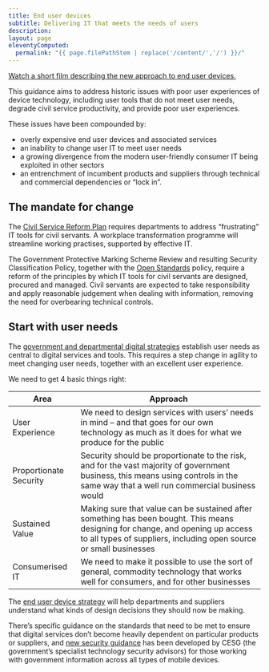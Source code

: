 ```yaml
---
title: End user devices
subtitle: Delivering IT that meets the needs of users
description:
layout: page
eleventyComputed:
  permalink: "{{ page.filePathStem | replace('/content/','/') }}/"
---
```


[Watch a short film describing the new approach to end user devices.](https://www.youtube.com/watch?v=7rnsqrraNb8)

This guidance aims to address historic issues with poor user experiences of device technology, including user tools that do not meet user needs, degrade civil service productivity, and provide poor user experiences.

These issues have been compounded by:

-   overly expensive end user devices and associated services
-   an inability to change user IT to meet user needs
-   a growing divergence from the modern user-friendly consumer IT being exploited in other sectors
-   an entrenchment of incumbent products and suppliers through technical and commercial dependencies or “lock in”.

## The mandate for change

The [Civil Service Reform Plan](https://web.archive.org/web/20151030112807/http://www.civilservice.gov.uk/wp-content/uploads/2012/06/Civil-Service-Reform-Plan-acc-final.pdf) requires departments to address “frustrating” IT tools for civil servants. A workplace transformation programme will streamline working practises, supported by effective IT.

The Government Protective Marking Scheme Review and resulting Security Classification Policy, together with the [Open Standards](/version-1/guides/open-standards-principles/) policy, require a reform of the principles by which IT tools for civil servants are designed, procured and managed. Civil servants are expected to take responsibility and apply reasonable judgement when dealing with information, removing the need for overbearing technical controls.

## Start with user needs

The [government and departmental digital strategies](https://web.archive.org/web/20151030112807/https://www.gov.uk/government/collections/government-digital-strategy-reports-and-research) establish user needs as central to digital services and tools. This requires a step change in agility to meet changing user needs, together with an excellent user experience.

We need to get 4 basic things right:

| Area | Approach |
| --- | --- |
| User Experience | We need to design services with users’ needs in mind – and that goes for our own technology as much as it does for what we produce for the public |
| Proportionate Security | Security should be proportionate to the risk, and for the vast majority of government business, this means using controls in the same way that a well run commercial business would |
| Sustained Value | Making sure that value can be sustained after something has been bought. This means designing for change, and opening up access to all types of suppliers, including open source or small businesses |
| Consumerised IT | We need to make it possible to use the sort of general, commodity technology that works well for consumers, and for other businesses |

The [end user device strategy](https://web.archive.org/web/20151030112807/https://www.gov.uk/government/publications/end-user-device-strategy) will help departments and suppliers understand what kinds of design decisions they should now be making.

There’s specific guidance on the standards that need to be met to ensure that digital services don’t become heavily dependent on particular products or suppliers, and [new security guidance](https://web.archive.org/web/20151030112807/https://www.gov.uk/government/collections/end-user-devices-security-guidance) has been developed by CESG (the government’s specialist technology security advisors) for those working with government information across all types of mobile devices.
